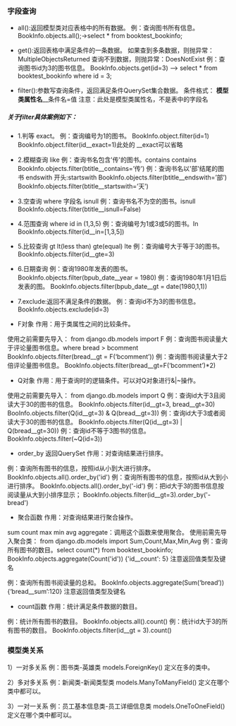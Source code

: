 ### 字段查询
- all():返回模型类对应表格中的所有数据。
 例：查询图书所有信息。
 BookInfo.objects.all();->select * from booktest_bookinfo;

- get():返回表格中满足条件的一条数据。
 如果查到多条数据，则抛异常：MultipleObjectsReturned
 查询不到数据，则抛异常：DoesNotExist
 例：查询图书id为3的图书信息。
 BookInfo.objects.get(id=3) –> select * from booktest_bookinfo where id = 3;

- filter():参数写查询条件，返回满足条件QuerySet集合数据。
 条件格式：
 **模型类属性名**__条件名=值
 注意：此处是模型类属性名，不是表中的字段名

##### 关于filter具体案例如下：
 - 1.判等 exact。
 例：查询编号为1的图书。
 BookInfo.object.filter(id=1)
 BookInfo.object.filter(id__exact=1)此处的 __exact可以省略

- 2.模糊查询 like
 例：查询书名包含'传'的图书。contains
 contains BookInfo.objects.filter(btitle__contains=’传’)
 例：查询书名以'部'结尾的图书 endswith 开头:startswith BookInfo.objects.filter(btitle__endswith=’部’)
 BookInfo.objects.filter(btitle__startswith=’天’)

- 3.空查询 where 字段名 isnull
 例：查询书名不为空的图书。isnull
 BookInfo.objects.filter(btitle__isnull=False)

- 4.范围查询 where id in (1,3,5)
 例：查询编号为1或3或5的图书。In
 BookInfo.objects.filter(id__in=[1,3,5])

- 5.比较查询 gt lt(less than) gte(equal) lte
 例：查询编号大于等于3的图书。
 BookInfo.objects.filter(id__gte=3)

- 6.日期查询
 例：查询1980年发表的图书。
 BookInfo.objects.filter(bpub_date__year = 1980)
 例：查询1980年1月1日后发表的图。
 BookInfo.objects.filter(bpub_date__gt = date(1980,1,1))

- 7.exclude:返回不满足条件的数据。
 例：查询id不为3的图书信息。
 BookInfo.objects.exclude(id=3)

- F对象
 作用：用于类属性之间的比较条件。

使用之前需要先导入：
 from django.db.models import F
 例：查询图书阅读量大于评论量图书信息。where bread > bcomment BookInfo.objects.filter(bread__gt = F(‘bcomment’))
 例：查询图书阅读量大于2倍评论量图书信息。 BookInfo.objects.filter(bread__gt=F(‘bcomment’)*2)

- Q对象
 作用：用于查询时的逻辑条件。可以对Q对象进行&|~操作。

使用之前需要先导入：
 from django.db.models import Q
 例：查询id大于3且阅读大于30的图书的信息。
 BookInfo.objects.filter(id__gt=3, bread__gt=30)
 BooInfo.objects.filter(Q(id__gt=3) & Q(bread__gt=3))
 例：查询id大于3或者阅读大于30的图书的信息。
 BookInfo.objects.filter(Q(id__gt=3) | Q(bread__gt=30))
 例：查询id不等于3图书的信息。
 BookInfo.objects.filter(~Q(id=3))

- order_by 返回QuerySet
 作用：对查询结果进行排序。

例：查询所有图书的信息，按照id从小到大进行排序。
 BookInfo.objects.all().order_by('id')
 例：查询所有图书的信息，按照id从大到小进行排序。
 BookInfo.objects.all().order_by('-id')
 例：把id大于3的图书信息按阅读量从大到小排序显示；
 BookInfo.objects.filter(id__gt=3).order_by('-bread')

- 聚合函数
 作用：对查询结果进行聚合操作。

sum count max min avg
 aggregate：调用这个函数来使用聚合。
 使用前需先导入聚合类：
 from django.db.models import Sum,Count,Max,Min,Avg
 例：查询所有图书的数目。select count(*) from booktest_bookinfo; BookInfo.objects.aggregate(Count('id'))
 {'id__count': 5} 注意返回值类型及键名

例：查询所有图书阅读量的总和。
 BookInfo.objects.aggregate(Sum(‘bread’))
 {‘bread__sum’:120} 注意返回值类型及键名

- count函数
 作用：统计满足条件数据的数目。

例：统计所有图书的数目。
 BookInfo.objects.all().count()
 例：统计id大于3的所有图书的数目。
 BookInfo.objects.filter(id__gt = 3).count()

### 模型类关系
 1）一对多关系
 例：图书类-英雄类
 models.ForeignKey() 定义在多的类中。

2）多对多关系
 例：新闻类-新闻类型类
 models.ManyToManyField() 定义在哪个类中都可以。

3）一对一关系
 例：员工基本信息类-员工详细信息类
 models.OneToOneField() 定义在哪个类中都可以。

 

 

 

 

 